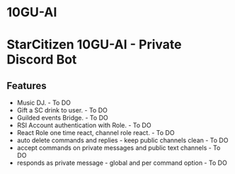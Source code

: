 # 10GU-AI

# StarCitizen 10GU-AI - Private Discord Bot

## Features
* Music DJ. - To DO 
* Gift a SC drink to user. - To DO 
* Guilded events Bridge. - To DO 
* RSI Account authentication with Role. - To DO 
* React Role one time react, channel role react. - To DO 
* auto delete commands and replies - keep public channels clean - To DO 
* accept commands on private messages and public text channels - To DO 
* responds as private message - global and per command option - To DO 

